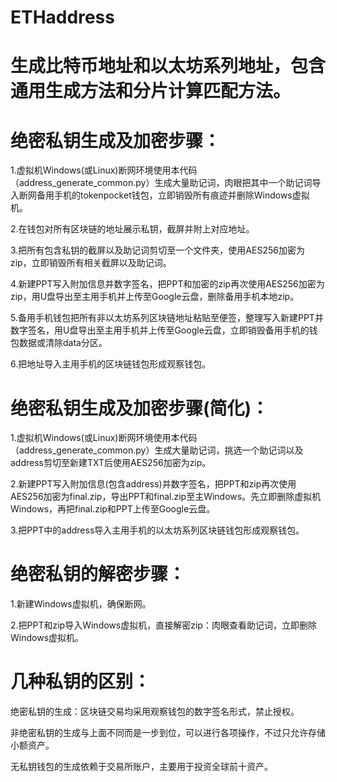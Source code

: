 # ETHaddress
# 生成比特币地址和以太坊系列地址，包含通用生成方法和分片计算匹配方法。
# 绝密私钥生成及加密步骤：
1.虚拟机Windows(或Linux)断网环境使用本代码（address_generate_common.py）生成大量助记词，肉眼把其中一个助记词导入断网备用手机的tokenpocket钱包，立即销毁所有痕迹并删除Windows虚拟机。

2.在钱包对所有区块链的地址展示私钥，截屏并附上对应地址。

3.把所有包含私钥的截屏以及助记词剪切至一个文件夹，使用AES256加密为zip，立即销毁所有相关截屏以及助记词。

4.新建PPT写入附加信息并数字签名，把PPT和加密的zip再次使用AES256加密为zip，用U盘导出至主用手机并上传至Google云盘，删除备用手机本地zip。

5.备用手机钱包把所有非以太坊系列区块链地址粘贴至便签，整理写入新建PPT并数字签名，用U盘导出至主用手机并上传至Google云盘，立即销毁备用手机的钱包数据或清除data分区。

6.把地址导入主用手机的区块链钱包形成观察钱包。

# 绝密私钥生成及加密步骤(简化)：

1.虚拟机Windows(或Linux)断网环境使用本代码（address_generate_common.py）生成大量助记词，挑选一个助记词以及address剪切至新建TXT后使用AES256加密为zip。

2.新建PPT写入附加信息(包含address)并数字签名，把PPT和zip再次使用AES256加密为final.zip，导出PPT和final.zip至主Windows。先立即删除虚拟机Windows，再把final.zip和PPT上传至Google云盘。

3.把PPT中的address导入主用手机的以太坊系列区块链钱包形成观察钱包。

# 绝密私钥的解密步骤：

1.新建Windows虚拟机，确保断网。

2.把PPT和zip导入Windows虚拟机，直接解密zip：肉眼查看助记词，立即删除Windows虚拟机。

# 几种私钥的区别：

绝密私钥的生成：区块链交易均采用观察钱包的数字签名形式，禁止授权。

非绝密私钥的生成与上面不同而是一步到位，可以进行各项操作，不过只允许存储小额资产。

无私钥钱包的生成依赖于交易所账户，主要用于投资全球前十资产。
